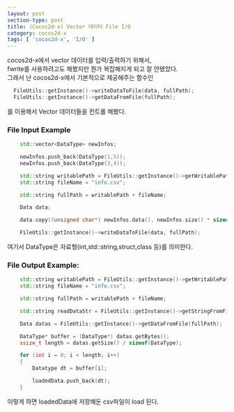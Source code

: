 ```yaml
---
layout: post
section-type: post
title: (Cocos2d-x) Vector 데이터 File I/O
category: cocos2d-x
tags: [ 'cocos2d-x', 'I/O' ]
---
```


cocos2d-x에서 vector 데이터를 입력/출력하기 위해서,  
fwrite를 사용하려고도 해봤지만 뭔가 복잡해지게 되고 잘 안됐었다.  
그래서 난 cocos2d-x에서 기본적으로 제공해주는 함수인

``` cpp
  FileUtils::getInstance()->writeDataToFile(data, fullPath);
  FileUtils::getInstance()->getDataFromFile(fullPath);
```

를 이용해서 Vector 데이터들을 컨트롤 해봤다.

### File Input Example

``` cpp
    std::vector<DataType> newInfos;

    newInfos.push_back(DataType(1,5));
    newInfos.push_back(DataType(3,4));

    std::string writablePath = FileUtils::getInstance()->getWritablePath(); //플랫폼 별 리소스 기본 경로를 받아온다.
    std::string fileName = "info.csv";

    std::string fullPath = writablePath + fileName;

    Data data;

    data.copy((unsigned char*) newInfos.data(), newInfos.size() * sizeof(DataType));

    FileUtils::getInstance()->writeDataToFile(data, fullPath);
```

여기서 DataType은 자료형(int,std::string,struct,class 등)를 의미한다.

### File Output Example:

``` cpp
    std::string writablePath = FileUtils::getInstance()->getWritablePath();
    std::string fileName = "info.csv";

    std::string fullPath = writablePath + fileName;

    std::string readDataStr = FileUtils::getInstance()->getStringFromFile(fullPath);

    Data datas = FileUtils::getInstance()->getDataFromFile(fullPath);

    DataType* buffer = (DataType*) datas.getBytes();
    ssize_t length = datas.getSize() / sizeof(DataType);

    for (int i = 0; i < length; i++)
    {
        Datatype dt = buffer[i];

        loadedData.push_back(dt);
    }
```

이렇게 하면 loadedData에 저장해둔 csv파일이 load 된다.
